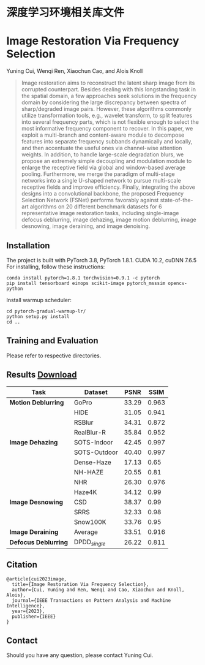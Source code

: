 # 深度学习环境相关库文件

# Image Restoration Via Frequency Selection

Yuning Cui, Wenqi Ren, Xiaochun Cao, and Alois Knoll

>Image restoration aims to reconstruct the latent sharp image from its corrupted counterpart. Besides dealing with this longstanding task in the spatial domain, a few approaches seek solutions in the frequency domain by considering the large discrepancy between spectra of sharp/degraded image pairs. However, these algorithms commonly utilize transformation tools, e.g., wavelet transform, to split features into several frequency parts, which is not flexible enough to select the most informative frequency component to recover. In this paper, we exploit a multi-branch and content-aware module to decompose features into separate frequency subbands dynamically and locally, and then accentuate the useful ones via channel-wise attention weights. In addition, to handle large-scale degradation blurs, we propose an extremely simple decoupling and modulation module to enlarge the receptive field via global and window-based average pooling. Furthermore, we merge the paradigm of multi-stage networks into a single U-shaped network to pursue multi-scale receptive fields and improve efficiency. Finally, integrating the above designs into a convolutional backbone, the proposed Frequency Selection Network (FSNet) performs favorably against state-of-the-art algorithms on 20 different benchmark datasets for 6 representative image restoration tasks, including single-image defocus deblurring, image dehazing, image motion deblurring, image desnowing, image deraining, and image denoising.

## Installation
The project is built with PyTorch 3.8, PyTorch 1.8.1. CUDA 10.2, cuDNN 7.6.5
For installing, follow these instructions:
~~~
conda install pytorch=1.8.1 torchvision=0.9.1 -c pytorch
pip install tensorboard einops scikit-image pytorch_msssim opencv-python
~~~
Install warmup scheduler:
~~~
cd pytorch-gradual-warmup-lr/
python setup.py install
cd ..
~~~
## Training and Evaluation
Please refer to respective directories.
## Results [Download](https://drive.google.com/drive/folders/1bZb9L660t4jL2wAqr23iTg6eyAnCuUBt?usp=sharing)
|Task|Dataset|PSNR|SSIM|
|----|------|-----|----|
|**Motion Deblurring**|GoPro|33.29|0.963|
||HIDE|31.05|0.941|
||RSBlur|34.31|0.872|
||RealBlur-R|35.84|0.952|
|**Image Dehazing**|SOTS-Indoor|42.45|0.997|
||SOTS-Outdoor|40.40|0.997|
||Dense-Haze|17.13|0.65|
||NH-HAZE|20.55|0.81|
||NHR|26.30|0.976|
||Haze4K|34.12|0.99|
|**Image Desnowing**|CSD|38.37|0.99|
||SRRS|32.33|0.98|
||Snow100K|33.76|0.95|
|**Image Deraining**|Average|33.51|0.916|
|**Defocus Deblurring**|DPDD<sub>*single*</sub>|26.22|0.811|


## Citation
~~~
@article{cui2023image,
  title={Image Restoration Via Frequency Selection},
  author={Cui, Yuning and Ren, Wenqi and Cao, Xiaochun and Knoll, Alois},
  journal={IEEE Transactions on Pattern Analysis and Machine Intelligence},
  year={2023},
  publisher={IEEE}
}
~~~

## Contact
Should you have any question, please contact Yuning Cui.
